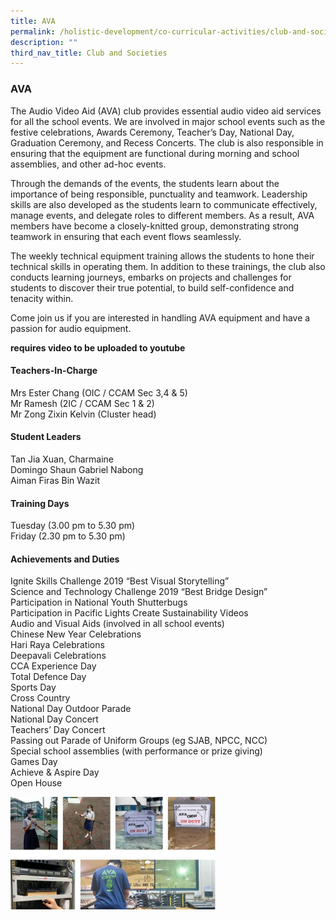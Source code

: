 ```yaml
---
title: AVA
permalink: /holistic-development/co-curricular-activities/club-and-societies/ava/
description: ""
third_nav_title: Club and Societies
---
```

### **AVA**
The Audio Video Aid (AVA) club provides essential audio video aid services for all the school events. We are involved in major school events such as the festive celebrations, Awards Ceremony, Teacher’s Day, National Day, Graduation Ceremony, and Recess Concerts. The club is also responsible in ensuring that the equipment are functional during morning and school assemblies, and other ad-hoc events.

Through the demands of the events, the students learn about the importance of being responsible, punctuality and teamwork. Leadership skills are also developed as the students learn to communicate effectively, manage events, and delegate roles to different members. As a result, AVA members have become a closely-knitted group, demonstrating strong teamwork in ensuring that each event flows seamlessly.

The weekly technical equipment training allows the students to hone their technical skills in operating them. In addition to these trainings, the club also conducts learning journeys, embarks on projects and challenges for students to discover their true potential, to build self-confidence and tenacity within.

Come join us if you are interested in handling AVA equipment and have a passion for audio equipment.

**requires video to be uploaded to youtube**

#### **Teachers-In-Charge**
Mrs Ester Chang (OIC / CCAM Sec 3,4 & 5)<br>
Mr Ramesh (2IC / CCAM Sec 1 & 2)<br>
Mr Zong Zixin Kelvin (Cluster head)

#### **Student Leaders**
Tan Jia Xuan, Charmaine<br>
Domingo Shaun Gabriel Nabong<br>
Aiman Firas Bin Wazit

#### **Training Days**
Tuesday (3.00 pm to 5.30 pm)<br>
Friday (2.30 pm to 5.30 pm)

#### **Achievements and Duties**
Ignite Skills Challenge 2019 “Best Visual Storytelling”<br>
Science and Technology Challenge 2019 “Best Bridge Design”<br>
Participation in National Youth Shutterbugs<br>
Participation in Pacific Lights Create Sustainability Videos<br>
Audio and Visual Aids (involved in all school events)<br>
Chinese New Year Celebrations<br>
Hari Raya Celebrations<br>
Deepavali Celebrations<br>
CCA Experience Day<br>
Total Defence Day<br>
Sports Day<br>
Cross Country<br>
National Day Outdoor Parade<br>
National Day Concert<br>
Teachers’ Day Concert<br>
Passing out Parade of Uniform Groups (eg SJAB, NPCC, NCC)<br>
Special school assemblies (with performance or prize giving)<br>
Games Day<br>
Achieve & Aspire Day<br>
Open House

<img src="/images/ava.jpg" style="width:65%" align=left>

<br clear="left">